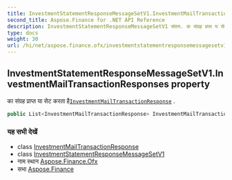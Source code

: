 ```yaml
---
title: InvestmentStatementResponseMessageSetV1.InvestmentMailTransactionResponses
second_title: Aspose.Finance for .NET API Reference
description: InvestmentStatementResponseMessageSetV1 संपत्त. क संग्रह प्रप्त य सेट करत हैInvestmentMailTransactionResponse .
type: docs
weight: 30
url: /hi/net/aspose.finance.ofx/investmentstatementresponsemessagesetv1/investmentmailtransactionresponses/
---
```

## InvestmentStatementResponseMessageSetV1.InvestmentMailTransactionResponses property

का संग्रह प्राप्त या सेट करता है[`InvestmentMailTransactionResponse`](../../../aspose.finance.ofx.investment/investmentmailtransactionresponse/) .

```csharp
public List<InvestmentMailTransactionResponse> InvestmentMailTransactionResponses { get; set; }
```

### यह सभी देखें

* class [InvestmentMailTransactionResponse](../../../aspose.finance.ofx.investment/investmentmailtransactionresponse/)
* class [InvestmentStatementResponseMessageSetV1](../)
* नाम स्थान [Aspose.Finance.Ofx](../../investmentstatementresponsemessagesetv1/)
* सभा [Aspose.Finance](../../../)


